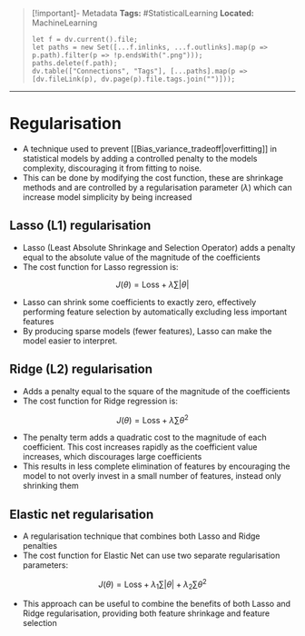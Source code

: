 > [!important]- Metadata
> **Tags:** #StatisticalLearning 
> **Located:** MachineLearning
> ```dataviewjs
> let f = dv.current().file;
> let paths = new Set([...f.inlinks, ...f.outlinks].map(p => p.path).filter(p => !p.endsWith(".png")));
> paths.delete(f.path);
> dv.table(["Connections", "Tags"], [...paths].map(p => [dv.fileLink(p), dv.page(p).file.tags.join("")]));
> ```

___
# Regularisation
- A technique used to prevent [[Bias_variance_tradeoff|overfitting]] in statistical models by adding a controlled penalty to the models complexity, discouraging it from fitting to noise.
- This can be done by modifying the cost function, these are shrinkage methods and are controlled by a regularisation parameter $(\lambda)$ which can increase model simplicity by being increased

## Lasso (L1) regularisation 
- Lasso (Least Absolute Shrinkage and Selection Operator) adds a penalty equal to the absolute value of the magnitude of the coefficients
- The cost function for Lasso regression is:

$$J(\theta)=\text{Loss}+\lambda \sum |\theta|$$
-  Lasso can shrink some coefficients to exactly zero, effectively performing feature selection by automatically excluding less important features
-  By producing sparse models (fewer features), Lasso can make the model easier to interpret.

## Ridge (L2) regularisation
- Adds a penalty equal to the square of the magnitude of the coefficients
- The cost function for Ridge regression is:

$$J(\theta)=\text{Loss}+\lambda \sum\theta^2$$
- The penalty term adds a quadratic cost to the magnitude of each coefficient. This cost increases rapidly as the coefficient value increases, which discourages large coefficients
- This results in less complete elimination of features by encouraging the model to not overly invest in a small number of features, instead only shrinking them 

## Elastic net regularisation
- A regularisation technique that combines both Lasso and Ridge penalties
- The cost function for Elastic Net can use two separate regularisation parameters:

$$J(\theta)=\text{Loss}+\lambda_{1} \sum |\theta|+\lambda_{2} \sum\theta^2$$

- This approach can be useful to combine the benefits of both Lasso and Ridge regularisation, providing both feature shrinkage and feature selection